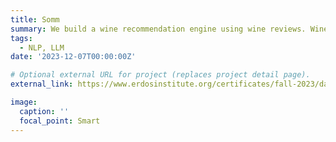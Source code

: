 ```yaml
---
title: Somm
summary: We build a wine recommendation engine using wine reviews. Wines are very overwhelming due to the sheer variety and lack of consistent categorization. This tool can help buyers navigate many wine options and help sellers procure wines that fits consumer demand. Existing solutions out there (Vivino, Delectable) are restrictive, as they only allow users to search by wine name, grape type, price. Our wine recommender fills the gap by letting users enter free-form queries to search for wines that fit their tastes.
tags:
  - NLP, LLM
date: '2023-12-07T00:00:00Z'

# Optional external URL for project (replaces project detail page).
external_link: https://www.erdosinstitute.org/certificates/fall-2023/data-science-boot-camp/ngoc-nguyen

image:
  caption: ''
  focal_point: Smart
---
```

